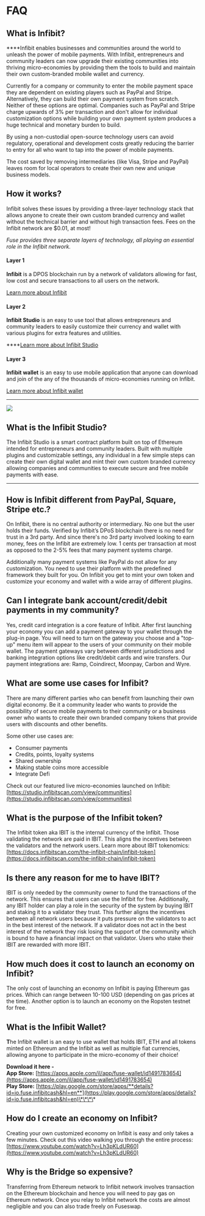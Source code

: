 # FAQ

## What is Infibit?

  
****Infibit enables businesses and communities around the world to unleash the power of mobile payments. With Infibit, entrepreneurs and community leaders can now upgrade their existing communities into thriving micro-economies by providing them the tools to build and maintain their own custom-branded mobile wallet and currency. 

Currently for a company or community to enter the mobile payment space they are dependent on existing players such as PayPal and Stripe. Alternatively, they can build their own payment system from scratch. Neither of these options are optimal. Companies such as PayPal and Stripe charge upwards of 3% per transaction and don't allow for individual customization options while building your own payment system produces a huge technical and monetary burden to build. 

By using a non-custodial open-source technology users can avoid regulatory, operational and development costs greatly reducing the barrier to entry for all who want to tap into the power of mobile payments. 

The cost saved by removing intermediaries \(like Visa, Stripe and PayPal\) leaves room for local operators to create their own new and unique business models.



## How it works? 

Infibit solves these issues by providing a three-layer technology stack that allows anyone to create their own custom branded currency and wallet without the technical barrier and without high transaction fees. Fees on the Infibit network are $0.01, at most!

_Fuse provides three separate layers of technology, all playing an essential role in the Infibit network._ 

#### **Layer 1**

**Infibit** is a DPOS blockchain run by a network of validators allowing for fast, low cost and secure transactions to all users on the network. 

[Learn more about Infibit](https://docs.infibitscan.com/become-a-validator/how-to-become-a-validator)

#### **Layer 2**

**Infibit Studio** is an easy to use tool that allows entrepreneurs and community leaders to easily customize their currency and wallet with various plugins for extra features and utilities.   
  
****[Learn more about Infibit Studio](https://docs.infibitscan.com/the-infibit-studio/overview)

#### **Layer 3**

**Infibit wallet** is an easy to use mobile application that anyone can download and join of the any of the thousands of micro-economies running on Infibit. 

[Learn more about Infibit wallet](https://docs.infibitscan.com/the-mobile-wallet/overview)  
****

![](../.gitbook/assets/stack-faq.jpg)

## **What is the Infibit Studio?**

The Infibit Studio is a smart contract platform built on top of Ethereum intended for entrepreneurs and community leaders. Built with multiple plugins and customizable settings, any individual in a few simple steps can create their own digital wallet and mint their own custom branded currency allowing companies and communities to execute secure and free mobile payments with ease.   
****

## **How is Infibit different from PayPal, Square, Stripe etc.?** 

On Infibit, there is no central authority or intermediary. No one but the user holds their funds. Verified by Infibit’s DPoS blockchain there is no need for trust in a 3rd party. And since there's no 3rd party involved looking to earn money, fees on the Infibit are extremely low. 1 cents per transaction at most as opposed to the 2-5% fees that many payment systems charge. 

Additionally many payment systems like PayPal do not allow for any customization. You need to use their platform with the predefined framework they built for you. On Infibit you get to mint your own token and customize your economy and wallet with a wide array of different plugins. 

## **Can I integrate bank account/credit/debit payments in my community?**

Yes, credit card integration is a core feature of Infibit. After first launching your economy you can add a payment gateway to your wallet through the plug-in page. You will need to turn on the gateway you choose and a "top-up" menu item will appear to the users of your community on their mobile wallet. The payment gateways vary between different jurisdictions and banking integration options like credit/debit cards and wire transfers. Our payment integrations are: Ramp, Coindirect, Moonpay, Carbon and Wyre.

## **What are some use cases for Infibit?** 

There are many different parties who can benefit from launching their own digital economy. Be it a community leader who wants to provide the possibility of secure mobile payments to their community or a business owner who wants to create their own branded company tokens that provide users with discounts and other benefits. 

Some other use cases are:

* Consumer payments
* Credits, points, loyalty systems
* Shared ownership
* Making stable coins more accessible
* Integrate Defi

Check out our featured live micro-economies launched on Infibit: [https://studio.infibitscan.com/view/communities](https://studio.infibitscan.com/view/communities)

## **What is the purpose of the Infibit token?** 

The Infibit token aka IBIT is the internal currency of the Infibit.  Those validating the network are paid in IBIT. This aligns the incentives between the validators and the network users. Learn more about IBIT tokenomics: [https://docs.infibitscan.com/the-infibit-chain/infibit-token](https://docs.infibitscan.com/the-infibit-chain/infibit-token)

## **Is there any reason for me to have IBIT?** 

IBIT is only needed by the community owner to fund the transactions of the network. This ensures that users can use the Infibit for free. Additionally, any IBIT holder can play a role in the security of the system by buying IBIT and staking it to a validator they trust. This further aligns the incentives between all network users because it puts pressure on the validators to act in the best interest of the network. If a validator does not act in the best interest of the network they risk losing the support of the community which is bound to have a financial impact on that validator. Users who stake their IBIT are rewarded with more IBIT. 

## **How much does it cost to launch an economy on Infibit?**

The only cost of launching an economy on Infibit is paying Ethereum gas prices. Which can range between 10-100 USD \(depending on gas prices at the time\). Another option is to launch an economy on the Ropsten testnet for free. 

## **What is the Infibit Wallet?** 

**T**he Infibit wallet is an easy to use wallet that holds IBIT, ETH and all tokens minted on Ethereum and the Infibit as well as multiple fiat currencies, allowing anyone to participate in the micro-economy of their choice!  
  
**Download it here -   
App Store:** [https://apps.apple.com/il/app/fuse-wallet/id1491783654](https://apps.apple.com/il/app/fuse-wallet/id1491783654)  
**Play Store:** [https://play.google.com/store/apps/**details?id=io.fuse.infibitcash&hl=en**](https://play.google.com/store/apps/details?id=io.fuse.infibitcash&hl=en)\*\*\*\*

## **How do I create an economy on Infibit?**

Creating your own customized economy on Infibit is easy and only takes a few minutes. Check out this video walking you through the entire process: [https://www.youtube.com/watch?v=Lh3pKLdUR60](https://www.youtube.com/watch?v=Lh3pKLdUR60)

## Why is the Bridge so expensive? 

Transferring from Ethereum network to Infibit network involves transaction on the Ethereum blockchain and hence you will need to pay gas on Ethereum network. Once you relay to Infibit network the costs are almost negligible and you can also trade freely on Fuseswap.

